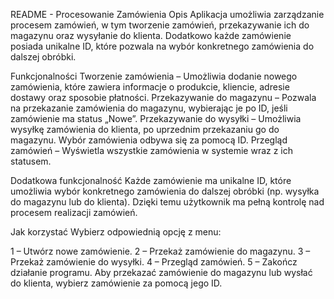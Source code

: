 README - Procesowanie Zamówienia
Opis
Aplikacja umożliwia zarządzanie procesem zamówień, w tym tworzenie zamówień, przekazywanie ich do magazynu oraz wysyłanie do klienta. Dodatkowo każde zamówienie posiada unikalne ID, które pozwala na wybór konkretnego zamówienia do dalszej obróbki.

Funkcjonalności
Tworzenie zamówienia – Umożliwia dodanie nowego zamówienia, które zawiera informacje o produkcie, kliencie, adresie dostawy oraz sposobie płatności.
Przekazywanie do magazynu – Pozwala na przekazanie zamówienia do magazynu, wybierając je po ID, jeśli zamówienie ma status „Nowe”.
Przekazywanie do wysyłki – Umożliwia wysyłkę zamówienia do klienta, po uprzednim przekazaniu go do magazynu. Wybór zamówienia odbywa się za pomocą ID.
Przegląd zamówień – Wyświetla wszystkie zamówienia w systemie wraz z ich statusem.

Dodatkowa funkcjonalność
Każde zamówienie ma unikalne ID, które umożliwia wybór konkretnego zamówienia do dalszej obróbki (np. wysyłka do magazynu lub do klienta). Dzięki temu użytkownik ma pełną kontrolę nad procesem realizacji zamówień.

Jak korzystać
Wybierz odpowiednią opcję z menu:

1 – Utwórz nowe zamówienie.
2 – Przekaż zamówienie do magazynu.
3 – Przekaż zamówienie do wysyłki.
4 – Przegląd zamówień.
5 – Zakończ działanie programu.
Aby przekazać zamówienie do magazynu lub wysłać do klienta, wybierz zamówienie za pomocą jego ID.
